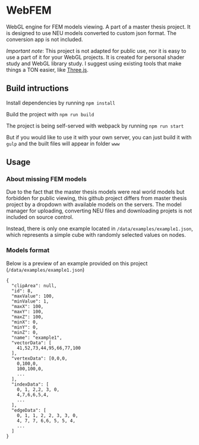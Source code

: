 # WebFEM
WebGL engine for FEM models viewing. A part of a master thesis project. It is designed to use NEU models converted to
custom json format. The conversion app is not included.

*Important note*: This project is not adapted for public use, nor it is easy to use a part of it for your WebGL projects.
It is created for personal shader study and WebGL library study. I suggest using existing tools that make things a
TON easier, like [Three.js](https://github.com/mrdoob/three.js/).

## Build intructions
Install dependencies by running
```npm install```

Build the project with 
```npm run build```

The project is being self-served with webpack by running
```npm run start```

But if you would like to use it with your own server, you can just build it with `gulp` and the built files will appear
in folder `www`

## Usage

### About missing FEM models
Due to the fact that the master thesis models were real world models but forbidden for public viewing, this github
project differs from master thesis project by a dropdown with available models on the servers. The model manager for
uploading, converting NEU files and downloading projets is not included on source control.

Instead, there is only one example located in `/data/examples/example1.json`, which represents a simple cube with randomly selected values on nodes.

### Models format
Below is a preview of an example provided on this project (`/data/examples/example1.json`)
```
{
  "clipArea": null,
  "id": 8,
  "maxValue": 100,
  "minValue": 1,
  "maxX": 100,
  "maxY": 100,
  "maxZ": 100,
  "minX": 0,
  "minY": 0,
  "minZ": 0,
  "name": "example1",
  "vectorData": [
    41,52,73,44,95,66,77,100
  ],
  "vertexData": [0,0,0,
    0,100,0,
    100,100,0,
    ...
  ],
  "indexData": [
    0, 1, 2,2, 3, 0,
    4,7,6,6,5,4,
    ...
  ],
  "edgeData": [
    0, 1, 1, 2, 2, 3, 3, 0,
    4, 7, 7, 6,6, 5, 5, 4,
    ...
  ]
}
```